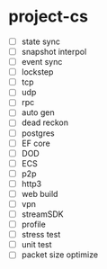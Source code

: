 # project-cs

- [ ] state sync
- [ ] snapshot interpol
- [ ] event sync
- [ ] lockstep
- [ ] tcp
- [ ] udp
- [ ] rpc
- [ ] auto gen
- [ ] dead reckon
- [ ] postgres
- [ ] EF core
- [ ] DOD
- [ ] ECS
- [ ] p2p
- [ ] http3
- [ ] web build
- [ ] vpn
- [ ] streamSDK
- [ ] profile
- [ ] stress test
- [ ] unit test
- [ ] packet size optimize
